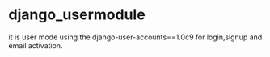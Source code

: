 django_usermodule
=================

it is user mode using the django-user-accounts==1.0c9 for login,signup and email activation.
